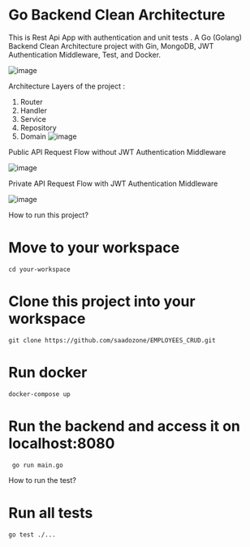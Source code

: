 # Go Backend Clean Architecture

This is Rest Api App with authentication and unit tests .
A Go (Golang) Backend Clean Architecture project with Gin, MongoDB, JWT Authentication Middleware, Test, and Docker.

![image](https://github.com/saadozone/EMPLOYEES_CRUD/assets/125872373/c7be6a7a-9821-41c3-a7c5-783985c98ba0)

Architecture Layers of the project :
1) Router
2) Handler
3) Service
4) Repository
5) Domain
![image](https://github.com/saadozone/EMPLOYEES_CRUD/assets/125872373/3bad2ded-a868-43d5-af95-9f6586c37dc0)

Public API Request Flow without JWT Authentication Middleware

![image](https://github.com/saadozone/EMPLOYEES_CRUD/assets/125872373/a2674c2e-3cd9-4b8c-a03a-35aac70a0872)

Private API Request Flow with JWT Authentication Middleware

![image](https://github.com/saadozone/EMPLOYEES_CRUD/assets/125872373/a5cc4085-3037-4f82-883a-e422c9d3680f)

How to run this project?

# Move to your workspace
```cd your-workspace```

# Clone this project into your workspace
```git clone https://github.com/saadozone/EMPLOYEES_CRUD.git```

# Run docker 
```docker-compose up```
# Run the backend and access it on localhost:8080 
``` go run main.go```

How to run the test?
# Run all tests
```go test ./...```


